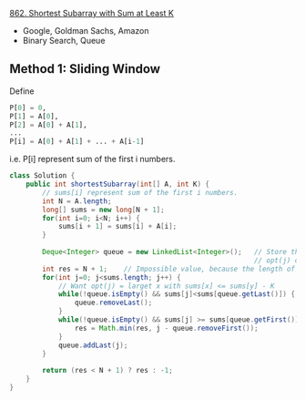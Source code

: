 [862. Shortest Subarray with Sum at Least K](https://leetcode.com/problems/shortest-subarray-with-sum-at-least-k/)

* Google, Goldman Sachs, Amazon
* Binary Search, Queue


## Method 1: Sliding Window
Define
```python
P[0] = 0,   
P[1] = A[0],    
P[2] = A[0] + A[1], 
...
P[i] = A[0] + A[1] + ... + A[i-1]   
```
i.e. P[i] represent sum of the first i numbers.

```java 
class Solution {
    public int shortestSubarray(int[] A, int K) {
        // sums[i] represent sum of the first i numbers.
        int N = A.length;
        long[] sums = new long[N + 1];
        for(int i=0; i<N; i++) {
            sums[i + 1] = sums[i] + A[i];
        }
        
        Deque<Integer> queue = new LinkedList<Integer>();   // Store the index of each element in sums
                                                            // opt(j) candidates, as indices of P
        int res = N + 1;    // Impossible value, because the length of A is N
        for(int j=0; j<sums.length; j++) {
            // Want opt(j) = larget x with sums[x] <= sums[y] - K
            while(!queue.isEmpty() && sums[j]<sums[queue.getLast()]) {
                queue.removeLast();
            }
            while(!queue.isEmpty() && sums[j] >= sums[queue.getFirst()] + K) {
                res = Math.min(res, j - queue.removeFirst());
            }
            queue.addLast(j);
        }
        
        return (res < N + 1) ? res : -1;
    }
}
```

